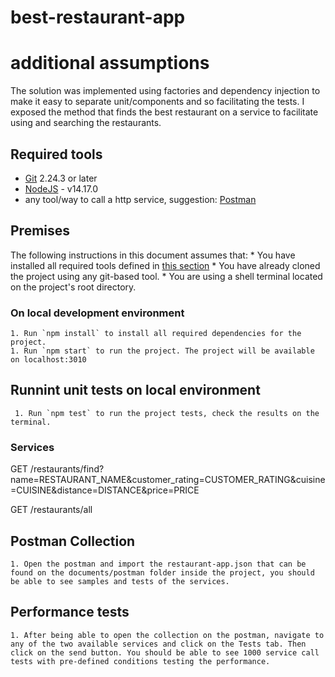 # best-restaurant-app

# additional assumptions
The solution was implemented using factories and dependency injection to make it easy to separate unit/components and so facilitating the tests. I exposed the method that finds the best restaurant on a service to facilitate using and searching the restaurants.

## Required tools

- [Git](https://git-scm.com/downloads) 2.24.3 or later
- [NodeJS](https://nodejs.org/en/download/) - v14.17.0
- any tool/way to call a http service, suggestion: [Postman](https://www.postman.com/downloads/)

## Premises

The following instructions in this document assumes that:
    * You have installed all required tools defined in [this section](#required-tools)
    * You have already cloned the project using any git-based tool.
    * You are using a shell terminal located on the project's root directory.

### On local development environment

    1. Run `npm install` to install all required dependencies for the project.
    1. Run `npm start` to run the project. The project will be available on localhost:3010
    
## Runnint unit tests on local environment

     1. Run `npm test` to run the project tests, check the results on the terminal.

### Services

   GET /restaurants/find?name=RESTAURANT_NAME&customer_rating=CUSTOMER_RATING&cuisine=CUISINE&distance=DISTANCE&price=PRICE
   
   GET /restaurants/all

## Postman Collection

    1. Open the postman and import the restaurant-app.json that can be found on the documents/postman folder inside the project, you should be able to see samples and tests of the services.

## Performance tests

    1. After being able to open the collection on the postman, navigate to any of the two available services and click on the Tests tab. Then click on the send button. You should be able to see 1000 service call tests with pre-defined conditions testing the performance.




